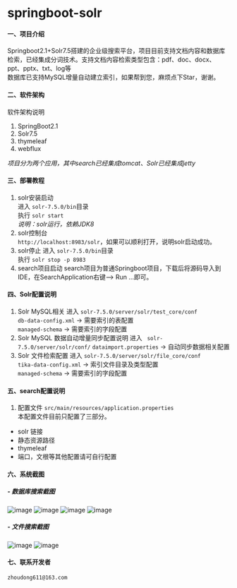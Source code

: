 # springboot-solr

#### 一、项目介绍
Springboot2.1+Solr7.5搭建的企业级搜索平台，项目目前支持文档内容和数据库检索，已经集成分词技术。支持文档内容检索类型包含：pdf、doc、docx、ppt、pptx、txt、log等<br/>
数据库已支持MySQL增量自动建立索引，如果帮到您，麻烦点下Star，谢谢。

#### 二、软件架构
软件架构说明
1. SpringBoot2.1
2. Solr7.5
3. thymeleaf
4. webflux

*项目分为两个应用，其中search已经集成tomcat、Solr已经集成jetty*

#### 三、部署教程

1. solr安装启动<br/>
进入 ```solr-7.5.0/bin```目录<br/>
执行 ```solr start```<br/>
*说明：solr运行，依赖JDK8*<br/>
2. solr控制台<br/>
```http://localhost:8983/solr```，如果可以顺利打开，说明solr启动成功。
3. solr停止
进入 ```solr-7.5.0/bin```目录<br/>
执行 ```solr stop -p 8983```<br/>
4. search项目启动
search项目为普通Springboot项目，下载后将源码导入到IDE，在SearchApplication右键--> Run ...即可。

#### 四、Solr配置说明

1. Solr MySQL相关
进入 ```solr-7.5.0/server/solr/test_core/conf``` <br/>
```db-data-config.xml``` -> 需要索引的表配置<br/>
```managed-schema```     -> 需要索引的字段配置<br/>
2. Solr MySQL 数据自动增量同步配置说明
进入 ``` solr-7.5.0/server/solr/conf/```
```dataimport.properties``` -> 自动同步数据相关配置
3. Solr 文件检索配置
进入 ```solr-7.5.0/server/solr/file_core/conf```<br/>
```tika-data-config.xml``` -> 索引文件目录及类型配置<br/>
```managed-schema```     -> 需要索引的字段配置<br/>

#### 五、search配置说明

1. 配置文件
``` src/main/resources/application.properties ```<br/>
本配置文件目前只配置了三部分。
- solr 链接
- 静态资源路径
- thymeleaf
- 端口，文根等其他配置请可自行配置

#### 六、系统截图
##### - 数据库搜索截图
![image](https://images.gitee.com/uploads/images/2018/1201/143608_34472cc3_499215.png)
![image](https://images.gitee.com/uploads/images/2018/1201/141747_452537ad_499215.png)
![image](https://images.gitee.com/uploads/images/2018/1201/141756_e5dd6af9_499215.png)
![image](https://images.gitee.com/uploads/images/2018/1201/141946_cf041593_499215.png)
##### - 文件搜索截图
![image](https://images.gitee.com/uploads/images/2018/1201/141958_d39a76cd_499215.png)
![image](https://images.gitee.com/uploads/images/2018/1201/142011_784d8f11_499215.png)

#### 七、联系开发者
```zhoudong611@163.com```